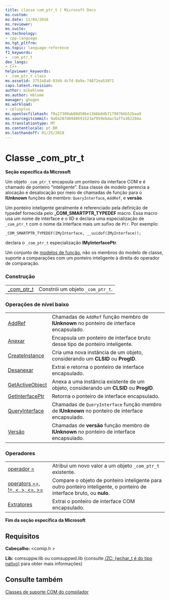 ```yaml
---
title: classe com_ptr_t | Microsoft Docs
ms.custom: 
ms.date: 11/04/2016
ms.reviewer: 
ms.suite: 
ms.technology:
- cpp-language
ms.tgt_pltfrm: 
ms.topic: language-reference
f1_keywords:
- _com_ptr_t
dev_langs:
- C++
helpviewer_keywords:
- _com_ptr_t class
ms.assetid: 3753a8a0-03d4-4cfd-8a9a-74872ea53971
caps.latest.revision: 
author: mikeblome
ms.author: mblome
manager: ghogen
ms.workload:
- cplusplus
ms.openlocfilehash: f9a17309ab08d50be1366b8db71798766b52baa9
ms.sourcegitcommit: 9a0a287d6940591523af959ebdac5affa36220da
ms.translationtype: MT
ms.contentlocale: pt-BR
ms.lasthandoff: 01/25/2018
---
```

# <a name="comptrt-class"></a>Classe _com_ptr_t
**Seção específica da Microsoft**  
  
 Um objeto `_com_ptr_t` encapsula um ponteiro da interface COM e é chamado de ponteiro “inteligente”. Essa classe de modelo gerencia a alocação e desalocação por meio de chamadas de função para o **IUnknown** funções de membro: `QueryInterface`, `AddRef`, e **versão**.  
  
 Um ponteiro inteligente geralmente é referenciado pela definição de typedef fornecida pelo **_COM_SMARTPTR_TYPEDEF** macro. Essa macro usa um nome de interface e o IID e declara uma especialização de `_com_ptr_t` com o nome da interface mais um sufixo de `Ptr`. Por exemplo:  
  
```  
_COM_SMARTPTR_TYPEDEF(IMyInterface, __uuidof(IMyInterface));  
```  
  
 declara o `_com_ptr_t` especialização **IMyInterfacePtr**.  
  
 Um conjunto de [modelos de função](../cpp/relational-function-templates.md), não os membros do modelo de classe, suporte a comparações com um ponteiro inteligente à direita do operador de comparação.  
  
### <a name="construction"></a>Construção  
  
|||  
|-|-|  
|[_com_ptr_t](../cpp/com-ptr-t-com-ptr-t.md)|Constrói um objeto `_com_ptr_t`.|  
  
### <a name="low-level-operations"></a>Operações de nível baixo  
  
|||  
|-|-|  
|[AddRef](../cpp/com-ptr-t-addref.md)|Chamadas de `AddRef` função membro de **IUnknown** no ponteiro de interface encapsulado.|  
|[Anexar](../cpp/com-ptr-t-attach.md)|Encapsula um ponteiro de interface bruto desse tipo de ponteiro inteligente.|  
|[CreateInstance](../cpp/com-ptr-t-createinstance.md)|Cria uma nova instância de um objeto, considerando um **CLSID** ou **ProgID**.|  
|[Desanexar](../cpp/com-ptr-t-detach.md)|Extrai e retorna o ponteiro de interface encapsulado.|  
|[GetActiveObject](../cpp/com-ptr-t-getactiveobject.md)|Anexa a uma instância existente de um objeto, considerando um **CLSID** ou **ProgID**.|  
|[GetInterfacePtr](../cpp/com-ptr-t-getinterfaceptr.md)|Retorna o ponteiro de interface encapsulado.|  
|[QueryInterface](../cpp/com-ptr-t-queryinterface.md)|Chamadas de `QueryInterface` função membro de **IUnknown** no ponteiro de interface encapsulado.|  
|[Versão](../cpp/com-ptr-t-release.md)|Chamadas de **versão** função membro de **IUnknown** no ponteiro de interface encapsulado.|  
  
### <a name="operators"></a>Operadores  
  
|||  
|-|-|  
|[operador =](../cpp/com-ptr-t-operator-equal.md)|Atribui um novo valor a um objeto `_com_ptr_t` existente.|  
|[operators ==, !=, \<, >, \<=, >=](../cpp/com-ptr-t-relational-operators.md)|Compare o objeto de ponteiro inteligente para outro ponteiro inteligente, o ponteiro de interface bruto, ou **nulo**.|  
|[Extratores](../cpp/com-ptr-t-extractors.md)|Extrai o ponteiro de interface COM encapsulado.|  
  
**Fim da seção específica da Microsoft**  
  
## <a name="requirements"></a>Requisitos  
 **Cabeçalho:** \<comip.h >  
  
 **Lib:** comsuppw.lib ou comsuppwd.lib (consulte [/ZC: (wchar_t é do tipo nativo)](../build/reference/zc-wchar-t-wchar-t-is-native-type.md) para obter mais informações)  
  
## <a name="see-also"></a>Consulte também  
 [Classes de suporte COM do compilador](../cpp/compiler-com-support-classes.md)